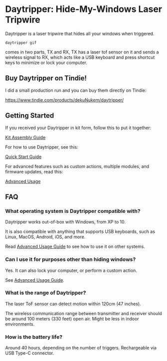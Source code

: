 # Daytripper: Hide-My-Windows Laser Tripwire

Daytripper is a laser tripwire that hides all your windows when triggered.

`daytripper gif`

comes in two parts, TX and RX, TX has a laser tof sensor on it and sends a wireless signal to RX, which acts like a USB keyboard and press shortcut keys to minimize or lock your computer. 

## Buy Daytripper on Tindie!

I did a small production run and you can buy them directly on Tindie:

https://www.tindie.com/products/dekuNukem/daytripper/

## Getting Started

If you received your Daytripper in kit form, follow this to put it together:

[Kit Assembly Guide](/assembly_guide.md)

For how to use Daytripper, see this:

[Quick Start Guide](/quick_start_guide.md)

For advanced features such as custom actions, multiple modules, and firmware updates, read this:

[Advanced Usage](/advanced_usage.md)

## FAQ

### What operating system is Daytripper compatible with?

Daytripper works out-of-box with Windows, from XP to 10.

It is also compatible with anything that supports USB keyboards, such as Linux, MacOS, Android, iOS, and more.

Read [Advanced Usage Guide](/advanced_usage.md) to see how to use it on other systems.

### Can I use it for purposes other than hiding windows?

Yes. It can also lock your computer, or perform a custom action.

See [Advanced Usage Guide](/advanced_usage.md).

### What is the range of Daytripper?

The laser ToF sensor can detect motion within 120cm (47 inches).

The wireless communication range between transmitter and receiver should be around 100 meters (330 feet) open air. Might be less in indoor environments. 

### How is the battery life?

Around 40 hours, depending on the number of triggers. Rechargeable via USB Type-C connector.
